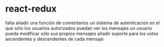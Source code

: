 # react-redux

falta
  añadir una función de comentarios 
  un sistema de autenticación en el que sólo los usuarios autorizados puedan ver los mensajes
  un usuario pueda modificar sólo sus propios mensajes
  añadir soporte para los votos ascendentes y descendentes de cada mensaje
  

